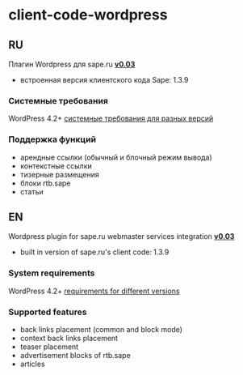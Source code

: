 # client-code-wordpress

## RU

Плагин Wordpress для sape.ru **[v0.03](https://github.com/sape-ru/client-code-wordpress/blob/v0.03/plugin/saperu-integration-v0.03.zip?raw=true)**

- встроенная версия клиентского кода Sape: 1.3.9

### Системные требования
WordPress  4.2+ [системные требования для разных версий](https://wordpress.org/about/requirements/)

### Поддержка функций
- арендные ссылки (обычный и блочный режим вывода)
- контекстные ссылки
- тизерные размещения
- блоки rtb.sape
- статьи

## EN

Wordpress plugin for sape.ru webmaster services integration **[v0.03](https://github.com/sape-ru/client-code-wordpress/blob/v0.03/plugin/saperu-integration-v0.03.zip?raw=true)**
- built in version of sape.ru's client code: 1.3.9

### System requirements
WordPress  4.2+ [requirements for different versions](https://wordpress.org/about/requirements/) 

### Supported features
- back links placement (common and block mode)
- context back links placement
- teaser placement
- advertisement blocks of rtb.sape
- articles
